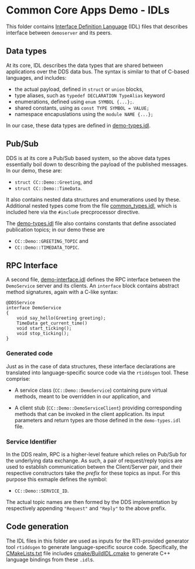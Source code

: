 Common Core Apps Demo - IDLs
============================

This folder contains [Interface Definition Language](https://en.wikipedia.org/wiki/Interface_description_language) (IDL) files that describes interface between `demoserver` and its peers.


Data types
----------

At its core, IDL describes the data types that are shared between applications over the DDS data bus. The syntax is similar to that of C-based languages, and includes:

 * the actual payload, defined in `struct` or `union` blocks,
 * type aliases, such as `typedef DECLARATION TypeAlias` keyword
 * enumerations, defined using `enum SYMBOL {...};`.
 * shared constants, using as `const TYPE SYMBOL = VALUE;`
 * namespace encapuslations using the `module NAME {...};`

In our case, these data types are defined in [demo-types.idl](demo-types.idl).


Pub/Sub
-------

DDS is at its core a Pub/Sub based system, so the above data types essentially boil down to describing the payload of the published messages.  In our demo, these are:

* `struct CC::Demo::Greeting`, and
* `struct CC::Demo::TimeData`.

It also contains nested data structures and enumerations used by these.  Additional nested types come from the file [common_types.idl](../../../shared/idl/common-types.idl), which is included here via the `#include` precprocessor directive.

The [demo-types.idl](demo-types.idl) file also contains constants that define associated publication topics; in our demo these are
* `CC::Demo::GREETING_TOPIC` and
* `CC::Demo::TIMEDATA_TOPIC`.


RPC Interface
-------------

A second file, [demo-interface.idl](demo-interface.idl) defines the RPC interface between the `DemoService` server and its clients. An `interface` block contains abstract method signatures, again with a C-like syntax:

```
@DDSService
interface DemoService
{
    void say_hello(Greeting greeting);
    TimeData get_current_time()
    void start_ticking();
    void stop_ticking();
}
```

### Generated code

Just as in the case of data structures, these interface declarations are translated into language-specific source code via the `rtiddsgen` tool.  These comprise:

- A service class (`CC::Demo::DemoService`) containing pure virtual methods, meant to be overridden in our application, and

- A client stub (`CC::Demo::DemoServiceClient`) providing corresponding methods that can be invoked in the client application.  Its input parameters and return types are those defined in the `demo-types.idl` file.

### Service Identifier

In the DDS realm, RPC is a higher-level feature which relies on Pub/Sub for the underlying data exchange. As such, a pair of request/reply topics are used to establish communication betwen the Client/Server pair, and their respective constructors take the _prefix_ for these topics as input. For this purpose this exmaple defines the symbol:

* `CC::Demo::SERVICE_ID`.

The actual topic names are then formed by the DDS implementation by respectively appending `"Request"` and `"Reply"` to the above prefix.



Code generation
---------------

The IDL files in this folder are used as inputs for the RTI-provided generator tool `rtiddsgen` to generate language-specific source code.  Specifically, the [CMakeLists.txt](CMakeLists.txt) file includes [cmake/BuildIDL.cmake](../../../../cmake/BuildIDL.cmake) to generate C++ language bindings from these `.idl`s.

